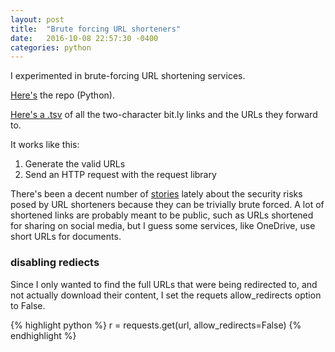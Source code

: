 ```yaml
---
layout: post
title:  "Brute forcing URL shorteners"
date:   2016-10-08 22:57:30 -0400
categories: python
---
```


I experimented in brute-forcing URL shortening services.

[Here's](https://github.com/jakekara/python-get-shorty) the repo (Python).

[Here's a
.tsv](https://github.com/jakekara/python-get-shorty/blob/master/sample_output/two-chars.tsv)
of all the two-character bit.ly links and the URLs they forward to.

It works like this:

1. Generate the valid URLs
2. Send an HTTP request with the request library

There's been a decent number of
[stories](https://www.schneier.com/blog/archives/2016/04/security_risks_11.html)
lately about the security risks posed by URL shorteners because they can be trivially brute forced. A lot of shortened links are probably meant to be public, such as URLs shortened for sharing on social media, but I guess some services, like OneDrive, use short URLs for documents.

### disabling rediects

Since I only wanted to find the full URLs that were being redirected to,
and not actually download their content, I set the requets allow_redirects
option to False.

{% highlight python %}
r = requests.get(url, allow_redirects=False)
{% endhighlight %}


